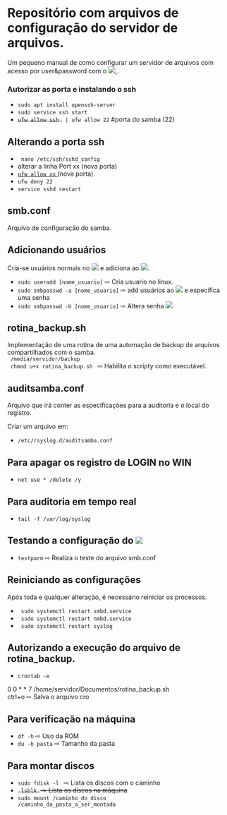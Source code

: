 # Repositório com arquivos de configuração do servidor de arquivos.

Um pequeno manual de como configurar um servidor de arquivos com acesso por user&password com o <a href="https://www.samba.org/"> <img src="https://img.shields.io/badge/-SAMBA-violet"/> </a>.


### Autorizar as porta e instalando o ssh

* <code>sudo apt install openssh-server</code>
* <code>sudo service ssh start</code>
* <del> <code>ufw allow ssh </del> | ufw allow 22</code> #porta do samba (22)

## Alterando a porta ssh

* <code> nano /etc/ssh/sshd_config</code>
* alterar a linha Port xx (nova porta)
* <ins> <code>ufw allow xx</code> </ins> (nova porta)
* <code>ufw deny 22</code>
* <code>service sshd restart</code>

## smb.conf

Arquivo de configuração do samba.

## Adicionando usuários

Cria-se usuários normais no <img src="https://img.shields.io/badge/-LINUX-brightgreen" /> e adiciona ao <img src="https://img.shields.io/badge/-SAMBA-violet"/>.

* <code>sudo useradd [nome_usuario]</code> &#8680; Cria usuario no linux.
* <code>sudo smbpasswd -a [nome_usuario]</code> &#8680; add usuários ao <img src="https://img.shields.io/badge/-SAMBA-violet"/> e especifica uma senha
* <code>sudo smbpasswd -U [nome_usuario]</code> &#8680; Altera senha <img src="https://img.shields.io/badge/-SAMBA-violet"/>

## rotina_backup.sh

Implementação de uma rotina de uma automação de backup de arquivos compartilhados com o samba. </br>
<code> /media/servidor/backup </code> </br>
<code> chmod u+x rotina_backup.sh </code> &#8680; Habilita o scripty como executável.

## auditsamba.conf

Arquivo que irá conter as especificações para a auditoria e o local do registro.

Criar um arquivo em:
* <code>/etc/rsyslog.d/auditsamba.conf</code>


## Para apagar os registro de LOGIN no WIN

* <code>net use * /delete /y</code>


## Para auditoria em tempo real

* <code>tail -f /var/log/syslog</code>

## Testando a configuração do <img src="https://img.shields.io/badge/-SAMBA-violet"/>

* <code>testparm</code> &#8680; Realiza o teste do arquivo smb.conf

## Reiniciando as configurações

Após toda e qualquer alteração, é necessário reiniciar os processos.

* <code> sudo systemctl restart smbd.service</code>
* <code> sudo systemctl restart nmbd.service</code>
* <code> sudo systemctl restart syslog</code>

## Autorizando a execução do arquivo de rotina_backup.

* <code>crontab -e</code>

 0 0 * * 7 /home/servidor/Documentos/rotina_backup.sh </br>
ctrl+o &#8680; Salva o arquivo cro

 ## Para verificação na máquina

 * <code>df -h</code> &#8680; Uso da ROM
 * <code>du -h pasta</code> &#8680; Tamanho da pasta

 ## Para montar discos

 * <code>sudo fdisk -l </code> &#8680; Lista os discos com o caminho
 * <del> <code> lsblk </code> &#8680; Lista os discos na máquina </del>
 * <code>sudo mount /caminho_do_disco /caminho_da_pasta_a_ser_montada</code>
